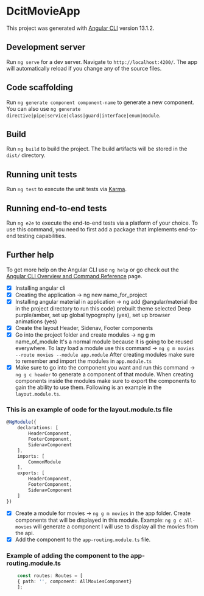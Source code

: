 # DcitMovieApp

This project was generated with [Angular CLI](https://github.com/angular/angular-cli) version 13.1.2.

## Development server

Run `ng serve` for a dev server. Navigate to `http://localhost:4200/`. The app will automatically reload if you change any of the source files.

## Code scaffolding

Run `ng generate component component-name` to generate a new component. You can also use `ng generate directive|pipe|service|class|guard|interface|enum|module`.

## Build

Run `ng build` to build the project. The build artifacts will be stored in the `dist/` directory.

## Running unit tests

Run `ng test` to execute the unit tests via [Karma](https://karma-runner.github.io).

## Running end-to-end tests

Run `ng e2e` to execute the end-to-end tests via a platform of your choice. To use this command, you need to first add a package that implements end-to-end testing capabilities.

## Further help

To get more help on the Angular CLI use `ng help` or go check out the [Angular CLI Overview and Command Reference](https://angular.io/cli) page.

- [x] Installing angular cli
- [x] Creating the application -> ng new name_for_project
- [x] Installing angular material in application -> ng add @angular/material (be in the project directory to run this code) prebuilt theme selected Deep purple/amber, set up global typography (yes), set up browser animations (yes)
- [x] Create the layout Header, Sidenav, Footer components
- [x] Go into the project folder and create modules -> ng g m name_of_module It's a normal module because it is going to be reused everywhere. To lazy load a module use this command -> `ng g m movies --route movies --module app.module` After creating modules make sure to remember and import the modules in `app.module.ts`
- [x] Make sure to go into the component you want and run this command -> `ng g c header` to generate a component of that module. When creating components inside the modules make sure to export the components to gain the ability to use them. Following is an example in the `layout.module.ts`.

### This is an example of code for the layout.module.ts file

```typescript
@NgModule({
	declarations: [
		HeaderComponent,
		FooterComponent,
		SidenavComponent
	],
	imports: [
		CommonModule
	],
	exports: [
		HeaderComponent,
		FooterComponent,
		SidenavComponent
	]
})
```

- [x] Create a module for movies -> `ng g m movies` in the app folder. Create components that will be displayed in this module. Example: `ng g c all-movies` will generate a component I will use to display all the movies from the api.
- [x] Add the component to the `app-routing.module.ts` file.

### Example of adding the component to the app-routing.module.ts

```typescript
	const routes: Routes = [
  	{ path: '', component: AllMoviesComponent}
	];
```
